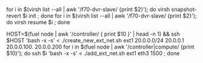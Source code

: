 for i in $(virsh list --all | awk '/f70-dvr-slave/ {print $2}'); do virsh snapshot-revert $i init ; done
for i in $(virsh list --all | awk '/f70-dvr-slave/ {print $2}'); do virsh resume $i  ; done



HOST=$(fuel node | awk '/controller/ { print $10 }' | head -n 1) && ssh $HOST 'bash -x -s' < ./create_new_ext_net.sh ext1 20.0.0.0/24 20.0.0.1 20.0.0.100. 20.0.0.200
for i in $(fuel node  | awk '/controller|compute/ {print $10}'); do ssh $i 'bash -x -s' < ./add_ext_net.sh ext1 eth3 1500 ; done
